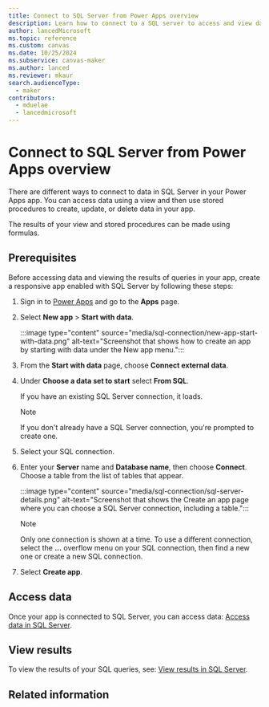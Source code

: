 ```yaml
---
title: Connect to SQL Server from Power Apps overview
description: Learn how to connect to a SQL server to access and view data from Microsoft Power Apps.
author: lancedMicrosoft
ms.topic: reference
ms.custom: canvas
ms.date: 10/25/2024
ms.subservice: canvas-maker
ms.author: lanced
ms.reviewer: mkaur
search.audienceType: 
  - maker
contributors:
  - mduelae
  - lancedmicrosoft
---
```


# Connect to SQL Server from Power Apps overview

There are different ways to connect to data in SQL Server in your Power Apps app. You can access data using a view and then use stored procedures to create, update, or delete data in your app.

The results of your view and stored procedures can be made using formulas.

## Prerequisites

Before accessing data and viewing the results of queries in your app, create a responsive app enabled with SQL Server by following these steps:

1. Sign in to [Power Apps](https://make.powerapps.com?utm_source=padocs&utm_medium=linkinadoc&utm_campaign=referralsfromdoc) and go to the **Apps** page.
1. Select **New app** > **Start with data**.

   :::image type="content" source="media/sql-connection/new-app-start-with-data.png" alt-text="Screenshot that shows how to create an app by starting with data under the New app menu.":::
1. From the **Start with data** page, choose **Connect external data**.
1. Under **Choose a data set to start** select **From SQL**.

   If you have an existing SQL Server connection, it loads.

   > [!NOTE]
   > If you don't already have a SQL Server connection, you're prompted to create one.
1. Select your SQL connection.
1. Enter your **Server** name and **Database name**, then choose **Connect**. Choose a table from the list of tables that appear.

   :::image type="content" source="media/sql-connection/sql-server-details.png" alt-text="Screenshot that shows the Create an app page where you can choose a SQL Server connection, including a table.":::

   > [!NOTE]
   > Only one connection is shown at a time. To use a different connection, select the **...** overflow menu on your SQL connection, then find a new one or create a new SQL connection.

1. Select **Create app**.

## Access data

Once your app is connected to SQL Server, you can access data: [Access data in SQL Server](sql-connection-access-data.md).

## View results

To view the results of your SQL queries, see: [View results in SQL Server](sql-connection-view-results.md).

## Related information
